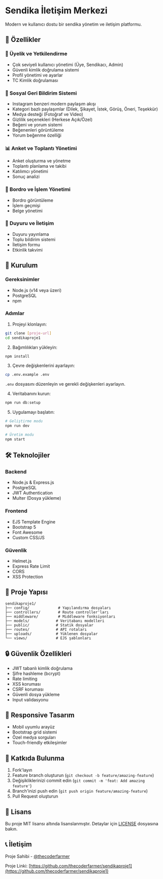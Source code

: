 # Sendika İletişim Merkezi

Modern ve kullanıcı dostu bir sendika yönetim ve iletişim platformu.

## 🌟 Özellikler

### 👥 Üyelik ve Yetkilendirme
- Çok seviyeli kullanıcı yönetimi (Üye, Sendikacı, Admin)
- Güvenli kimlik doğrulama sistemi
- Profil yönetimi ve ayarlar
- TC Kimlik doğrulaması

### 📱 Sosyal Geri Bildirim Sistemi
- Instagram benzeri modern paylaşım akışı
- Kategori bazlı paylaşımlar (Dilek, Şikayet, İstek, Görüş, Öneri, Teşekkür)
- Medya desteği (Fotoğraf ve Video)
- Gizlilik seçenekleri (Herkese Açık/Özel)
- Beğeni ve yorum sistemi
- Beğenenleri görüntüleme
- Yorum beğenme özelliği

### 📊 Anket ve Toplantı Yönetimi
- Anket oluşturma ve yönetme
- Toplantı planlama ve takibi
- Katılımcı yönetimi
- Sonuç analizi

### 💼 Bordro ve İşlem Yönetimi
- Bordro görüntüleme
- İşlem geçmişi
- Belge yönetimi

### 📢 Duyuru ve İletişim
- Duyuru yayınlama
- Toplu bildirim sistemi
- İletişim formu
- Etkinlik takvimi

## 🚀 Kurulum

### Gereksinimler
- Node.js (v14 veya üzeri)
- PostgreSQL
- npm 

### Adımlar

1. Projeyi klonlayın:
```bash
git clone [proje-url]
cd sendikaproje1
```

2. Bağımlılıkları yükleyin:
```bash
npm install
```

3. Çevre değişkenlerini ayarlayın:
```bash
cp .env.example .env
```
`.env` dosyasını düzenleyin ve gerekli değişkenleri ayarlayın.

4. Veritabanını kurun:
```bash
npm run db:setup
```

5. Uygulamayı başlatın:
```bash
# Geliştirme modu
npm run dev

# Üretim modu
npm start
```

## 🛠 Teknolojiler

### Backend
- Node.js & Express.js
- PostgreSQL
- JWT Authentication
- Multer (Dosya yükleme)

### Frontend
- EJS Template Engine
- Bootstrap 5
- Font Awesome
- Custom CSS/JS

### Güvenlik
- Helmet.js
- Express Rate Limit
- CORS
- XSS Protection

## 📁 Proje Yapısı

```
sendikaproje1/
├── config/             # Yapılandırma dosyaları
├── controllers/        # Route controller'ları
├── middleware/         # Middleware fonksiyonları
├── models/            # Veritabanı modelleri
├── public/            # Statik dosyalar
├── routes/            # API rotaları
├── uploads/           # Yüklenen dosyalar
└── views/             # EJS şablonları
```

## 🔒 Güvenlik Özellikleri

- JWT tabanlı kimlik doğrulama
- Şifre hashleme (bcrypt)
- Rate limiting
- XSS koruması
- CSRF koruması
- Güvenli dosya yükleme
- Input validasyonu

## 📱 Responsive Tasarım

- Mobil uyumlu arayüz
- Bootstrap grid sistemi
- Özel medya sorguları
- Touch-friendly etkileşimler

## 🤝 Katkıda Bulunma

1. Fork'layın
2. Feature branch oluşturun (`git checkout -b feature/amazing-feature`)
3. Değişikliklerinizi commit edin (`git commit -m 'feat: Add amazing feature'`)
4. Branch'inizi push edin (`git push origin feature/amazing-feature`)
5. Pull Request oluşturun

## 📝 Lisans

Bu proje MIT lisansı altında lisanslanmıştır. Detaylar için [LICENSE](LICENSE) dosyasına bakın.

## 📞 İletişim

Proje Sahibi - [@thecoderfarmer](https://github.com/thecoderfarmer)

Proje Linki: [https://github.com/thecoderfarmer/sendikaproje1](https://github.com/thecoderfarmer/sendikaproje1) 
